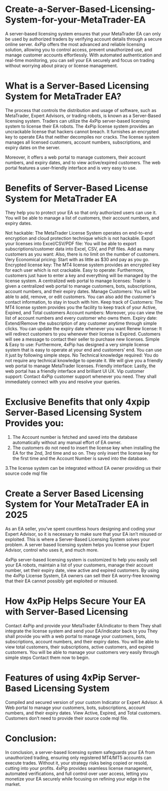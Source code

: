 # Create-a-Server-Based-Licensing-System-for-your-MetaTrader-EA

A server-based licensing system ensures that your MetaTrader EA can only be used by authorized traders by verifying account details through a secure online server. 4xPip offers the most advanced and reliable licensing solution, allowing you to control access, prevent unauthorized use, and manage customer accounts effortlessly. With automated authentication and real-time monitoring, you can sell your EA securely and focus on trading without worrying about piracy or license management.

# What is a Server-Based Licensing System for MetaTrader EA?

The process that controls the distribution and usage of software, such as MetaTrader, Expert Advisors, or trading robots, is known as a Server-Based licensing system. 
Traders can utilize the 4xPip server-based licensing system to license their EA robots. The 4xPip license system provides an uncrackable license that hackers cannot breach. It furnishes an encrypted key to operate EAs that neither decompiles nor cracks. The license system manages all licensed customers, account numbers, subscriptions, and expiry dates on the server. 

Moreover, it offers a web portal to manage customers, their account numbers, and expiry dates, and to view active/expired customers. The web portal features a user-friendly interface and is very easy to use.

# Benefits of Server-Based License System for MetaTrader EA 

They help you to protect your EA so that only authorized users can use it. You will be able to manage a list of customers, their account numbers, and expiry dates.

Not hackable: The MetaTrader License System operates on end-to-end encryption and cloud protection technique which is not hackable.
Export your licenses into Excel/CSV/PDF file: You will be able to export subscriptions/customer data into Excel, CSV, and Pdf files.
Add as many customers as you want: Also, there is no limit on the number of customers.
Very Economical pricing: Start with as little as $30 and pay as you go.
Encrypted license key: The MT4 license system provides an encrypted key for each user which is not crackable.
Easy to operate: Furthermore, customers just have to enter a key and everything will be managed by the license system.
A centralized web portal to manage licenses: Trader is given a centralized web portal to manage customers, bots, subscriptions, account numbers, and their expiry dates.
Manage Customers: You will be able to add, remove, or edit customers. You can also add the customer's contact information, to stay in touch with him.
Keep track of Customers: The MT4 license system provides you the facility to keep track of your Active, Expired, and Total customers
Account numbers: Moreover, you can view the list of account numbers and every customer who owns them.
Expiry date: Extend/Remove the subscription of any customer anytime through simple clicks. You can update the expiry date whenever you want
Renew license: It will redirect customers to you whenever their license is Expired. Customers will see a message to contact their seller to purchase new licenses.
Simple & Easy to use: Furthermore, 4xPip has designed a very simple license system that is easy to operate at your end and customers’ end. You can use it just by following simple steps.
No Technical knowledge required: You do not require any technical knowledge to operate it. We will give you a friendly web portal to manage MetaTrader licenses.
Friendly interface: Lastly, the web portal has a friendly interface and brilliant UI UX.
Vip customer support: Contact 4xPip customer support whenever you need. They shall immediately connect with you and resolve your queries.

# Exclusive Benefits that only 4xpip Server-Based Licensing System Provides you:

1. The Account number is fetched and saved into the database automatically without any manual effort of EA owner.
2. The customers do not need to insert the license key when installing the EA for the 2nd, 3rd time and so on. They only insert the license key for the first time and the Account Number is saved into the database. 

3.The license system can be integrated without EA owner providing us their source code mql file

# Create a Server Based Licensing System for Your MetaTrader EA in 2025

As an EA seller, you’ve spent countless hours designing and coding your Expert Advisor, so it is necessary to make sure that your EA isn’t misused or exploited. This is where a Server-Based Licensing System solves your problem. A server based licensing system helps you license your Expert Advisor, control who uses it, and much more.

4xPip server-based licensing system is customized to help you easily sell your EA robots, maintain a list of your customers, manage their account number, set their expiry date, view active and expired customers. By using the 4xPip License System, EA owners can sell their EA worry-free knowing that their EA cannot possibly get exploited or misused.

# How 4xPip Helps Secure Your EA with Server-Based Licensing

Contact 4xPip and provide your MetaTrader EA/indicator to them
They shall integrate the license system and send your EA/indicator back to you
They shall provide you with a web portal to manage your customers, bots, subscriptions, account numbers, and their expiry dates.
You will be able to view total customers, their subscriptions, active customers, and expired customers.
You will be able to manage your customers very easily through simple steps
Contact them now to begin.

# Features of using 4xPip Server-Based Licensing System

Compiled and secured version of your custom Indicator or Expert Advisor.
A Web portal to manage your customers, bots, subscriptions, account numbers, and their expiry dates.
View Active, Expired, and Total customers.
Customers don’t need to provide their source code mql file.

# Conclusion:

In conclusion, a server-based licensing system safeguards your EA from unauthorized trading, ensuring only registered MT4/MT5 accounts can execute trades. Without it, your strategy risks being copied or resold, cutting into your profits. 4xPip provides seamless license management, automated verifications, and full control over user access, letting you monetize your EA securely while focusing on refining your edge in the market.

